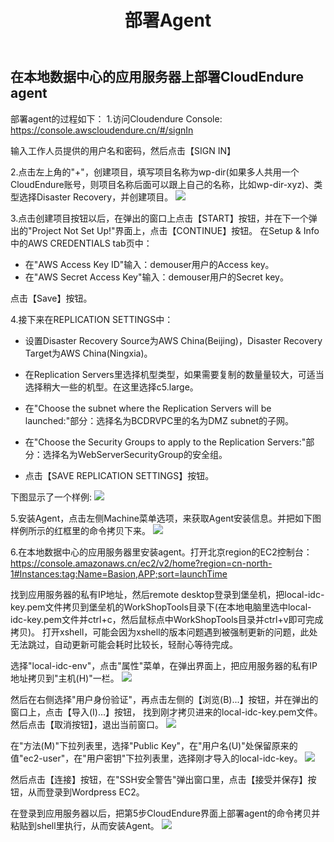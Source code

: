 ﻿---
title: "部署Agent"
chapter: false
weight: 41
---

## 在本地数据中心的应用服务器上部署CloudEndure agent

部署agent的过程如下：
1.访问Cloudendure Console: https://console.awscloudendure.cn/#/signIn

输入工作人员提供的用户名和密码，然后点击【SIGN IN】

2.点击左上角的"+"，创建项目，填写项目名称为wp-dir(如果多人共用一个CloudEndure账号，则项目名称后面可以跟上自己的名称，比如wp-dir-xyz)、类型选择Disaster Recovery，并创建项目。
![](/images/SyncWithCloudEndure/createProject.png)

3.点击创建项目按钮以后，在弹出的窗口上点击【START】按钮，并在下一个弹出的"Project Not Set Up!"界面上，点击【CONTINUE】按钮。
在Setup & Info中的AWS CREDENTIALS tab页中：

* 在"AWS Access Key ID"输入：demouser用户的Access key。
* 在"AWS Secret Access Key"输入：demouser用户的Secret key。

点击【Save】按钮。

4.接下来在REPLICATION SETTINGS中：

* 设置Disaster Recovery Source为AWS China(Beijing)，Disaster Recovery Target为AWS China(Ningxia)。

* 在Replication Servers里选择机型类型，如果需要复制的数量量较大，可适当选择稍大一些的机型。在这里选择c5.large。

* 在"Choose the subnet where the Replication Servers will be launched:"部分：选择名为BCDRVPC里的名为DMZ subnet的子网。

* 在"Choose the Security Groups to apply to the Replication Servers:"部分：选择名为WebServerSecurityGroup的安全组。

* 点击【SAVE REPLICATION SETTINGS】按钮。

下图显示了一个样例:
![](/images/SyncWithCloudEndure/replicationSettings.png)

5.安装Agent，点击左侧Machine菜单选项，来获取Agent安装信息。并把如下图样例所示的红框里的命令拷贝下来。
![](/images/SyncWithCloudEndure/installAgent1.png)

6.在本地数据中心的应用服务器里安装agent。打开北京region的EC2控制台：https://console.amazonaws.cn/ec2/v2/home?region=cn-north-1#Instances:tag:Name=Basion,APP;sort=launchTime

找到应用服务器的私有IP地址，然后remote desktop登录到堡垒机，把local-idc-key.pem文件拷贝到堡垒机的WorkShopTools目录下(在本地电脑里选中local-idc-key.pem文件并ctrl+c，然后鼠标点中WorkShopTools目录并ctrl+v即可完成拷贝)。
打开xshell，可能会因为xshell的版本问题遇到被强制更新的问题，此处无法跳过，自动更新可能会耗时比较长，轻耐心等待完成。

选择"local-idc-env"，点击"属性"菜单，在弹出界面上，把应用服务器的私有IP地址拷贝到"主机(H)"一栏。
![](/images/SyncWithCloudEndure/inputSourceIP.png)

然后在右侧选择"用户身份验证"，再点击左侧的【浏览(B)...】按钮，并在弹出的窗口上，点击【导入(I)...】按钮，
找到刚才拷贝进来的local-idc-key.pem文件。然后点击【取消按钮】，退出当前窗口。
![](/images/SyncWithCloudEndure/importKey.png)

在"方法(M)"下拉列表里，选择"Public Key"，在"用户名(U)"处保留原来的值"ec2-user"，在"用户密钥"下拉列表里，选择刚才导入的local-idc-key。
![](/images/SyncWithCloudEndure/loginEC2.png)

然后点击【连接】按钮，在"SSH安全警告"弹出窗口里，点击【接受并保存】按钮，从而登录到Wordpress EC2。

在登录到应用服务器以后，把第5步CloudEndure界面上部署agent的命令拷贝并粘贴到shell里执行，从而安装Agent。
![](/images/SyncWithCloudEndure/installAgent2.png)

